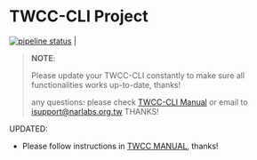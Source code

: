 # TWCC-CLI Project
[![pipeline status](https://git.narl.org.tw/gitlab/ai-infra/twcc-cli/badges/aug_dev_Feb/pipeline.svg)](https://git.narl.org.tw/gitlab/ai-infra/twcc-cli/commits/aug_dev_Feb) | 

> **NOTE**:
>
> Please update your TWCC-CLI constantly to make sure all functionalities works up-to-date, thanks! 
> 
> any questions: please check [TWCC-CLI Manual](https://www.twcc.ai/doc?page=deploy_env_cli) or email to isupport@narlabs.org.tw THANKS!


UPDATED:
- Please follow instructions in [TWCC MANUAL](https://www.twcc.ai/doc?page=deploy_env_cli), thanks!
